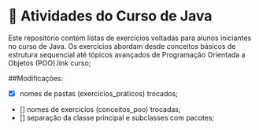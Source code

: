# 📌 Atividades do Curso de Java

Este repositório contém listas de exercícios voltadas para alunos iniciantes no curso de Java. Os exercícios abordam desde conceitos básicos de estrutura sequencial até tópicos avançados de Programação Orientada a Objetos (POO).link curso;

##Modificações:

- [x] nomes de pastas (exercicios_praticos) trocados;
- [] nomes de exercicios (conceitos_poo) trocadas;
- [] separação da classe principal e subclasses com pacotes;
